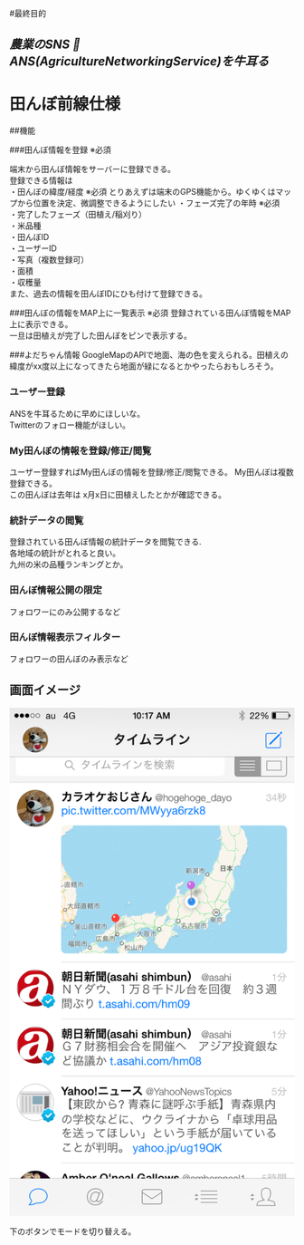 #最終目的

## *農業のSNS 🌾 ANS(AgricultureNetworkingService)を牛耳る*

# 田んぼ前線仕様

##機能

###田んぼ情報を登録 ※必須

端末から田んぼ情報をサーバーに登録できる。  
登録できる情報は  
・田んぼの緯度/経度  ※必須  とりあえずは端末のGPS機能から。ゆくゆくはマップから位置を決定、微調整できるようにしたい
・フェーズ完了の年時 ※必須  
・完了したフェーズ（田植え/稲刈り）  
・米品種  
・田んぼID  
・ユーザーID  
・写真（複数登録可）  
・面積  
・収穫量  
また、過去の情報を田んぼIDにひも付けて登録できる。

###田んぼの情報をMAP上に一覧表示 ※必須
登録されている田んぼ情報をMAP上に表示できる。  
一旦は田植えが完了した田んぼをピンで表示する。

###よだちゃん情報
GoogleMapのAPIで地面、海の色を変えられる。田植えの緯度がxx度以上になってきたら地面が緑になるとかやったらおもしろそう。

### ユーザー登録
ANSを牛耳るために早めにほしいな。  
Twitterのフォロー機能がほしい。

### My田んぼの情報を登録/修正/閲覧
ユーザー登録すればMy田んぼの情報を登録/修正/閲覧できる。
My田んぼは複数登録できる。  
この田んぼは去年は x月x日に田植えしたとかが確認できる。

### 統計データの閲覧
登録されている田んぼ情報の統計データを閲覧できる.    
各地域の統計がとれると良い。  
九州の米の品種ランキングとか。  

### 田んぼ情報公開の限定
フォロワーにのみ公開するなど

### 田んぼ情報表示フィルター
フォロワーの田んぼのみ表示など

## 画面イメージ
![](TOP.PNG)

下のボタンでモードを切り替える。
